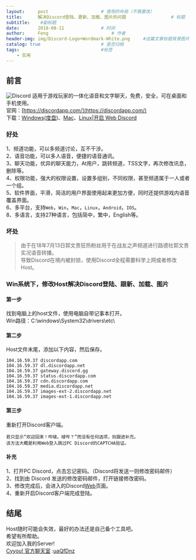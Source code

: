 ```yaml
---
layout:     post   				    # 使用的布局（不需要改）
title:      解决Discord登陆、更新、加载、图片的问题 				# 标题
subtitle:    #副标题
date:       2018-08-11 				# 时间
author:     Feng 						# 作者
header-img: img/Discord-Logo+Wordmark-White.png 	#这篇文章标题背景图片
catalog: true 						# 是否归档
tags:								#标签
    - 实用
---
```


## 前言
![Discord](https://discordapp.com/assets/9babbea9acbfec5302d832bae6c3c184.svg)
适用于游戏玩家的一体化语音和文字聊天，免费，安全，可在桌面和手机使用。<br>
官网：[https://discordapp.com/](https://discordapp.com/)<br>
下载：[Windows](https://discordapp.com/api/download?platform=win)([度盘](https://pan.baidu.com/s/1Yg_FgrrU3XbEg3C9Rj-7ug))、[Mac](https://discordapp.com/api/download?platform=osx)、[Linux](https://discordapp.com/api/download?platform=linux&format=deb)|[开启 Web Discord](https://discordapp.com/channels/@me)


### 好处
1、频道功能，可以多频道讨论，互不干涉。<br>
2、语音功能，可以多人语音，便捷的语音通讯。<br>
3、聊天功能，优异的聊天能力，At用户，跳转频道，TSS文字，再次修改讯息，删除等。<br>
4、权限功能，强大的权限设置，设置多组别，不同权限，甚至频道属于一人或者一个组。<br>
5、软件界面，平滑，简洁的用户界面使用起来更加方便，同时还提供游戏内语音覆盖界面。<br>
6、多平台，支持`Web`，`Win`，`Mac`，`Linux`，`Android`，`IOS`。<br>
8、多语言，支持27种语言，包括简中，繁中，English等。

### 坏处
> 由于在18年7月13日郭文贵狂热粉丝用于在战友之声频道进行路德社郭文贵实况语音转播。<br>
> 导致Discord在境内被封锁，使用Discord全程需要科学上网或者修改Host。

### Win系统下，修改Host解决Discord登陆、跟新、加载、图片
#### 第一步
找到电脑上的host文件，使用电脑自带记事本打开。<br>
Win路径：C:\windows\System32\drivers\etc\

#### 第二步
Host文件末尾，添加以下内容，然后保存。
```
104.16.59.37 discordapp.com
104.16.59.37 dl.discordapp.net
104.16.59.37 gateway.discord.gg
104.16.59.37 status.discordapp.com
104.16.59.37 cdn.discordapp.com
104.16.59.37 media.discordapp.net
104.16.59.37 images-ext-2.discordapp.net
104.16.59.37 images-ext-1.discordapp.net    
```

#### 第三步
重新打开Discord客户端。
```
若只显示“欢迎回来！哔啵。啵哔？”而没有任何选项，则跟进补充。
该方法大概是利用Web登入跳过PC Discord的CAPTCHA验证。
```

#### 补充
1、打开PC Discord，点击忘记密码。（Discord将发送一则修改密码邮件）<br>
2、找到由 Discord 发送的修改密码邮件，打开链接修改密码。<br>
3、修改完成后，会进入的Discord[Web](https://discordapp.com/channels/@me)页面。<br>
4、重新开启Discord客户端完成登陆。

## 结尾
Host随时可能会失效，最好的办法还是自己备个工具吧。<br>
希望有所帮助。<br>
欢迎加入我的Server!<br>
[Cyyou! 官方聊天室](https://discordapp.com/invite/SgEAh66) :[uaQfDnz](https://discordapp.com/invite/SgEAh66)
